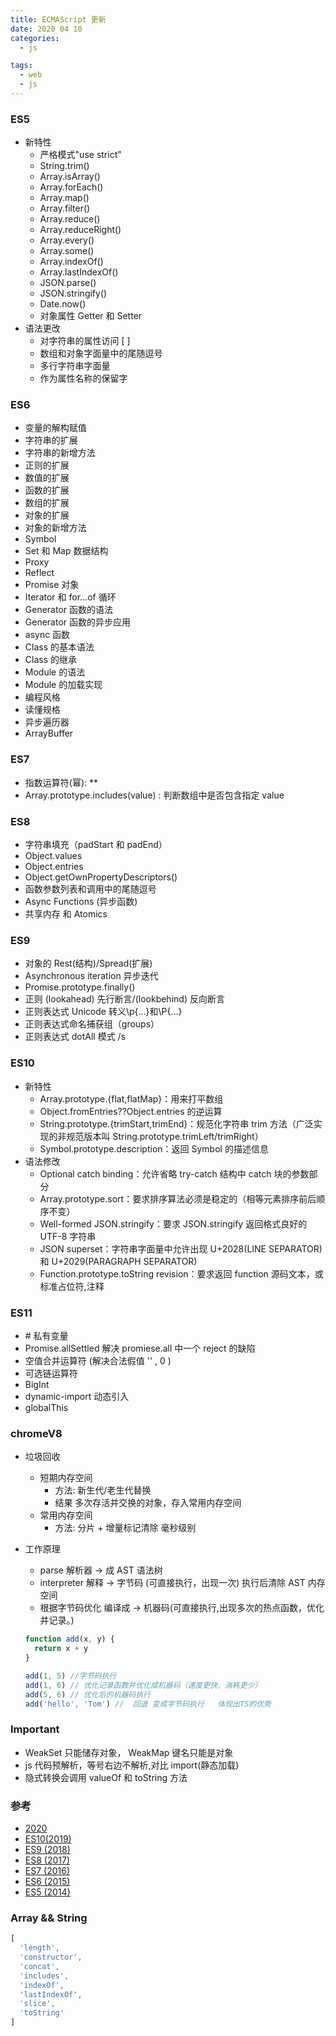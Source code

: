 ```yaml
---
title: ECMAScript 更新
date: 2020 04 10
categories:
  - js

tags:
  - web
  - js
---
```


### ES5

- 新特性
  - 严格模式"use strict"
  - String.trim()
  - Array.isArray()
  - Array.forEach()
  - Array.map()
  - Array.filter()
  - Array.reduce()
  - Array.reduceRight()
  - Array.every()
  - Array.some()
  - Array.indexOf()
  - Array.lastIndexOf()
  - JSON.parse()
  - JSON.stringify()
  - Date.now()
  - 对象属性 Getter 和 Setter
- 语法更改
  - 对字符串的属性访问 [ ]
  - 数组和对象字面量中的尾随逗号
  - 多行字符串字面量
  - 作为属性名称的保留字

### ES6

- 变量的解构赋值
- 字符串的扩展
- 字符串的新增方法
- 正则的扩展
- 数值的扩展
- 函数的扩展
- 数组的扩展
- 对象的扩展
- 对象的新增方法
- Symbol
- Set 和 Map 数据结构
- Proxy
- Reflect
- Promise 对象
- Iterator 和 for...of 循环
- Generator 函数的语法
- Generator 函数的异步应用
- async 函数
- Class 的基本语法
- Class 的继承
- Module 的语法
- Module 的加载实现
- 编程风格
- 读懂规格
- 异步遍历器
- ArrayBuffer

### ES7

- 指数运算符(幂): \*\*
- Array.prototype.includes(value) : 判断数组中是否包含指定 value

### ES8

- 字符串填充（padStart 和 padEnd）
- Object.values
- Object.entries
- Object.getOwnPropertyDescriptors()
- 函数参数列表和调用中的尾随逗号
- Async Functions (异步函数)
- 共享内存 和 Atomics

### ES9

- 对象的 Rest(结构)/Spread(扩展)
- Asynchronous iteration 异步迭代
- Promise.prototype.finally()
- 正则 (lookahead) 先行断言/(lookbehind) 反向断言
- 正则表达式 Unicode 转义\p{...}和\P{...}
- 正则表达式命名捕获组（groups）
- 正则表达式 dotAll 模式 /s

### ES10

- 新特性
  - Array.prototype.{flat,flatMap}：用来打平数组
  - Object.fromEntries??Object.entries 的逆运算
  - String.prototype.{trimStart,trimEnd}：规范化字符串 trim 方法（广泛实现的非规范版本叫 String.prototype.trimLeft/trimRight）
  - Symbol.prototype.description：返回 Symbol 的描述信息
- 语法修改
  - Optional catch binding：允许省略 try-catch 结构中 catch 块的参数部分
  - Array.prototype.sort：要求排序算法必须是稳定的（相等元素排序前后顺序不变）
  - Well-formed JSON.stringify：要求 JSON.stringify 返回格式良好的 UTF-8 字符串
  - JSON superset：字符串字面量中允许出现 U+2028(LINE SEPARATOR)和 U+2029(PARAGRAPH SEPARATOR)
  - Function.prototype.toString revision：要求返回 function 源码文本，或标准占位符,注释

### ES11

- \# 私有变量
- Promise.allSettled 解决 promiese.all 中一个 reject 的缺陷
- 空值合并运算符 (解决合法假值 '' , 0 )
- 可选链运算符
- BigInt
- dynamic-import 动态引入
- globalThis

### chromeV8

- 垃圾回收

  - 短期内存空间
    - 方法: 新生代/老生代替换
    - 结果 多次存活并交换的对象，存入常用内存空间
  - 常用内存空间
    - 方法: 分片 + 增量标记清除 毫秒级别

- 工作原理

  - parse 解析器 -> 成 AST 语法树
  - interpreter 解释 -> 字节码 (可直接执行，出现一次) 执行后清除 AST 内存空间
  - 根据字节码优化 编译成 -> 机器码(可直接执行,出现多次的热点函数，优化并记录。)

  ```js
  function add(x, y) {
  	return x + y
  }

  add(1, 5) //字节码执行
  add(1, 6) // 优化记录函数并优化成机器码（速度更快，消耗更少）
  add(5, 6) // 优化后的机器码执行
  add('hello', 'Tom') //  回退 变成字节码执行   体现出TS的优势
  ```

### Important

- WeakSet 只能储存对象， WeakMap 键名只能是对象
- js 代码预解析，等号右边不解析,对比 import(静态加载)
- 隐式转换会调用 valueOf 和 toString 方法

### 参考

- [2020](https://blog.csdn.net/duyujian706709149/article/details/104014127)
- [ES10(2019)](http://www.ayqy.net/blog/es2019/)
- [ES9 (2018)](https://www.html.cn/archives/9990)
- [ES8 (2017)](https://www.html.cn/archives/9981)
- [ES7 (2016)](https://www.jianshu.com/p/df0d1fd010bb)
- [ES6 (2015)](https://es6.ruanyifeng.com/#docs/arraybuffer)
- [ES5 (2014)](https://www.w3school.com.cn/js/js_es5.asp)

### Array && String

```js
[
  'length',
  'constructor',
  'concat',
  'includes',
  'indexOf',
  'lastIndexOf',
  'slice',
  'toString'
]


```
